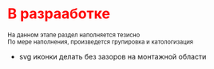 <h1 style="color: red">В разрааботке</h1>
<small>На данном этапе раздел наполняется тезисно</small><br> 
<small>По мере наполнения, произведется групировка и катологизация</small>

- svg иконки делать без зазоров на монтажной области
